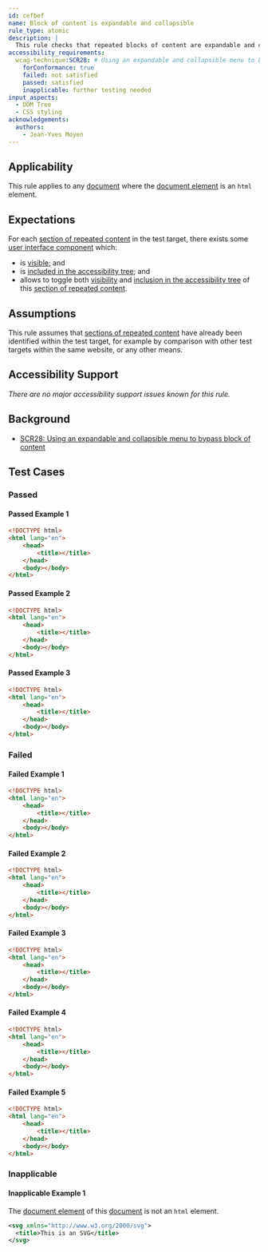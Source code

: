 ```yaml
---
id: cefbef
name: Block of content is expandable and collapsible
rule_type: atomic
description: |
  This rule checks that repeated blocks of content are expandable and collapsible
accessibility_requirements:
  wcag-technique:SCR28: # Using an expandable and collapsible menu to bypass block of content
    forConformance: true
    failed: not satisfied
    passed: satisfied
    inapplicable: further testing needed
input_aspects:
  - DOM Tree
  - CSS styling
acknowledgements:
  authors:
    - Jean-Yves Moyen
---
```


## Applicability

This rule applies to any [document][] where the [document element][] is an `html` element.

## Expectations

For each [section of repeated content][] in the test target, there exists some [user interface component][] which:

- is [visible][]; and
- is [included in the accessibility tree][]; and
- allows to toggle both [visibility][visible] and [inclusion in the accessibility tree][included in the accessibility tree] of this [section of repeated content][].

## Assumptions

This rule assumes that [sections of repeated content][section of repeated content] have already been identified within the test target, for example by comparison with other test targets within the same website, or any other means.

## Accessibility Support

_There are no major accessibility support issues known for this rule._

## Background

- [SCR28: Using an expandable and collapsible menu to bypass block of content](https://www.w3.org/WAI/WCAG21/Techniques/client-side-script/SCR28)

## Test Cases

### Passed

#### Passed Example 1

```html
<!DOCTYPE html>
<html lang="en">
	<head>
		<title></title>
	</head>
	<body></body>
</html>
```

#### Passed Example 2

```html
<!DOCTYPE html>
<html lang="en">
	<head>
		<title></title>
	</head>
	<body></body>
</html>
```

#### Passed Example 3

```html
<!DOCTYPE html>
<html lang="en">
	<head>
		<title></title>
	</head>
	<body></body>
</html>
```

### Failed

#### Failed Example 1

```html
<!DOCTYPE html>
<html lang="en">
	<head>
		<title></title>
	</head>
	<body></body>
</html>
```

#### Failed Example 2

```html
<!DOCTYPE html>
<html lang="en">
	<head>
		<title></title>
	</head>
	<body></body>
</html>
```

#### Failed Example 3

```html
<!DOCTYPE html>
<html lang="en">
	<head>
		<title></title>
	</head>
	<body></body>
</html>
```

#### Failed Example 4

```html
<!DOCTYPE html>
<html lang="en">
	<head>
		<title></title>
	</head>
	<body></body>
</html>
```

#### Failed Example 5

```html
<!DOCTYPE html>
<html lang="en">
	<head>
		<title></title>
	</head>
	<body></body>
</html>
```

### Inapplicable

#### Inapplicable Example 1

The [document element][] of this [document][] is not an `html` element.

```svg
<svg xmlns="http://www.w3.org/2000/svg">
  <title>This is an SVG</title>
</svg>
```

[document]: #https://dom.spec.whatwg.org/#concept-document 'Definition of document'
[document element]: #https://dom.spec.whatwg.org/#document-element 'Definition of document element'
[included in the accessibility tree]: #included-in-the-accessibility-tree 'Definition of included in the accessibility tree'
[section of repeated content]: #repeated-content 'Definition of section of repeated content'
[user interface component]: https://www.w3.org/TR/WCAG21/#dfn-user-interface-components 'Definition of user interface component'
[visible]: #visible 'Definition of visible'
